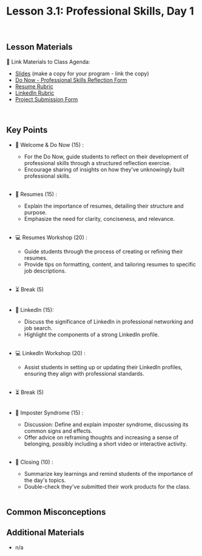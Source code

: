 # Lesson 3.1: Professional Skills, Day 1

<br>

## Lesson Materials

📖 Link Materials to Class Agenda:
- [Slides](https://docs.google.com/presentation/d/1KxI0sZ63TwfT52Sh4RrfdhzSaAB6N1vzE3OsELVm978/edit?usp=sharing) (make a copy for your program - link the copy)
- [Do Now - Professional Skills Reflection Form](https://forms.gle/oRNJqW2nSyk7jnMy5)
- [Resume Rubric](https://docs.google.com/document/d/1sXAY3T5kdxAj1jYJuC1YGrIU-OhHVEQRi6hkbkPuKQc/edit?usp=sharing)
- [LinkedIn Rubric](https://docs.google.com/document/d/1Rkg9FHp5Vr80AmXIBXW6fENQlD_d-huLibqt_JtLBCE/edit?usp=sharing)
- [Project Submission Form](https://forms.gle/jgZGXmJCEv7vYS42A)

<br>

## Key Points


- 👋 Welcome & Do Now (15) :
  - For the Do Now, guide students to reflect on their development of professional skills through a structured reflection exercise.
  - Encourage sharing of insights on how they've unknowingly built professional skills.<br><br>

- 📝 Resumes (15) :
  - Explain the importance of resumes, detailing their structure and purpose. 
  - Emphasize the need for clarity, conciseness, and relevance.<br><br>

- 💻 Resumes Workshop (20) :
  - Guide students through the process of creating or refining their resumes. 
  - Provide tips on formatting, content, and tailoring resumes to specific job descriptions.<br><br>

- ⏳ Break (5)<br><br>

- 📝 LinkedIn (15):
  - Discuss the significance of LinkedIn in professional networking and job search. 
  - Highlight the components of a strong LinkedIn profile.<br><br>

- 💻 LinkedIn Workshop (20) :
  - Assist students in setting up or updating their LinkedIn profiles, ensuring they align with professional standards.<br><br>

- ⏳ Break (5)<br><br>

- 🫥 Imposter Syndrome (15) :
  - Discussion: Define and explain imposter syndrome, discussing its common signs and effects.
  - Offer advice on reframing thoughts and increasing a sense of belonging, possibly including a short video or interactive activity.<br><br>

- 👋 Closing (10) :
  - Summarize key learnings and remind students of the importance of the day's topics.
  - Double-check they've submitted their work products for the class.<br><br>
  

## Common Misconceptions


## Additional Materials
- n/a
